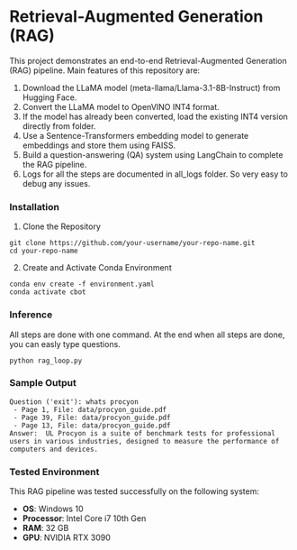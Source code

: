# Retrieval-Augmented Generation (RAG)

This project demonstrates an end-to-end Retrieval-Augmented Generation (RAG) pipeline. Main features of this repository are:

1. Download the LLaMA model (meta-llama/Llama-3.1-8B-Instruct) from Hugging Face.
2. Convert the LLaMA model to OpenVINO INT4 format.
3. If the model has already been converted, load the existing INT4 version directly from folder.
4. Use a Sentence-Transformers embedding model to generate embeddings and store them using FAISS.
5. Build a question-answering (QA) system using LangChain to complete the RAG pipeline.
6. Logs for all the steps are documented in all_logs folder. So very easy to debug any issues.
### Installation

1. Clone the Repository
```
git clone https://github.com/your-username/your-repo-name.git
cd your-repo-name
```
2. Create and Activate Conda Environment
```
conda env create -f environment.yaml
conda activate cbot
```

### Inference
All steps are done with one command. At the end when all steps are done, you can easly type questions.
```
python rag_loop.py
```

### Sample Output

```
Question ('exit'): whats procyon
 - Page 1, File: data/procyon_guide.pdf
 - Page 39, File: data/procyon_guide.pdf
 - Page 13, File: data/procyon_guide.pdf
Answer:  UL Procyon is a suite of benchmark tests for professional users in various industries, designed to measure the performance of computers and devices.
```

### Tested Environment

This RAG pipeline was tested successfully on the following system:

- **OS**: Windows 10
- **Processor**: Intel Core i7 10th Gen
- **RAM**: 32 GB
- **GPU**: NVIDIA RTX 3090
